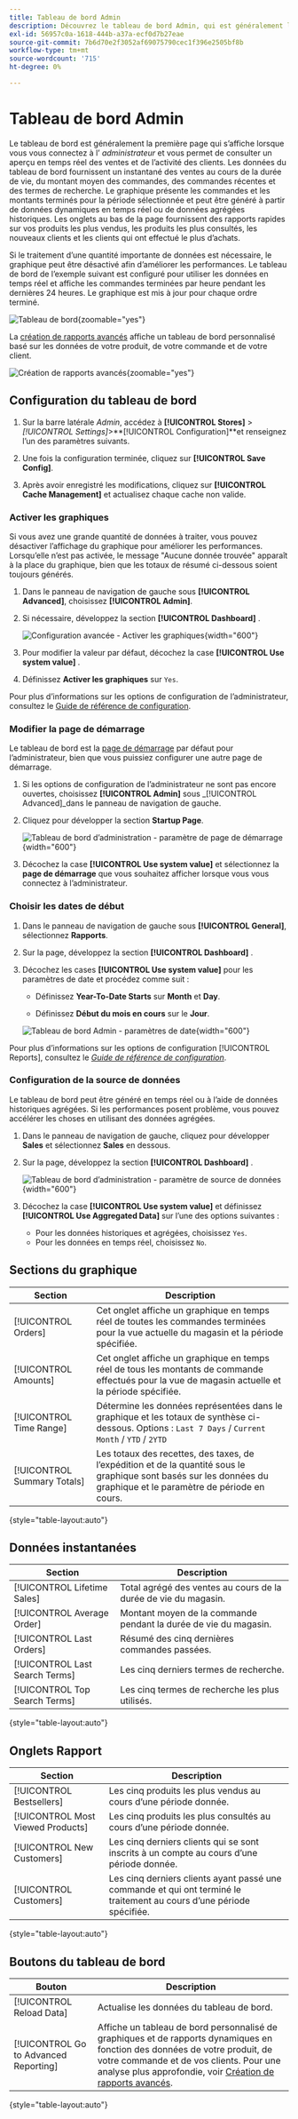```yaml
---
title: Tableau de bord Admin
description: Découvrez le tableau de bord Admin, qui est généralement la première page qui s’affiche lorsque vous vous connectez.
exl-id: 56957c0a-1618-444b-a37a-ecf0d7b27eae
source-git-commit: 7b6d70e2f3052af69075790cec1f396e2505bf8b
workflow-type: tm+mt
source-wordcount: '715'
ht-degree: 0%

---
```


# Tableau de bord Admin

Le tableau de bord est généralement la première page qui s’affiche lorsque vous vous connectez à l’ _administrateur_ et vous permet de consulter un aperçu en temps réel des ventes et de l’activité des clients. Les données du tableau de bord fournissent un instantané des ventes au cours de la durée de vie, du montant moyen des commandes, des commandes récentes et des termes de recherche. Le graphique présente les commandes et les montants terminés pour la période sélectionnée et peut être généré à partir de données dynamiques en temps réel ou de données agrégées historiques. Les onglets au bas de la page fournissent des rapports rapides sur vos produits les plus vendus, les produits les plus consultés, les nouveaux clients et les clients qui ont effectué le plus d’achats.

Si le traitement d’une quantité importante de données est nécessaire, le graphique peut être désactivé afin d’améliorer les performances. Le tableau de bord de l’exemple suivant est configuré pour utiliser les données en temps réel et affiche les commandes terminées par heure pendant les dernières 24 heures. Le graphique est mis à jour pour chaque ordre terminé.

![Tableau de bord](./assets/dashboard-full.png){zoomable="yes"}

La [création de rapports avancés](business-intelligence.md#advanced-reporting) affiche un tableau de bord personnalisé basé sur les données de votre produit, de votre commande et de votre client.

![Création de rapports avancés](./assets/dashboard-advanced-reporting.png){zoomable="yes"}

## Configuration du tableau de bord

1. Sur la barre latérale _Admin_, accédez à **[!UICONTROL Stores]** > _[!UICONTROL Settings]_>**[!UICONTROL Configuration]**et renseignez l’un des paramètres suivants.

1. Une fois la configuration terminée, cliquez sur **[!UICONTROL Save Config]**.

1. Après avoir enregistré les modifications, cliquez sur **[!UICONTROL Cache Management]** et actualisez chaque cache non valide.

### Activer les graphiques

Si vous avez une grande quantité de données à traiter, vous pouvez désactiver l’affichage du graphique pour améliorer les performances. Lorsqu’elle n’est pas activée, le message &quot;Aucune donnée trouvée&quot; apparaît à la place du graphique, bien que les totaux de résumé ci-dessous soient toujours générés.

1. Dans le panneau de navigation de gauche sous **[!UICONTROL Advanced]**, choisissez **[!UICONTROL Admin]**.

1. Si nécessaire, développez la section **[!UICONTROL Dashboard]** .

   ![Configuration avancée - Activer les graphiques](./assets/admin-dashboard-config.png){width="600"}

1. Pour modifier la valeur par défaut, décochez la case **[!UICONTROL Use system value]** .

1. Définissez **Activer les graphiques** sur `Yes`.

Pour plus d’informations sur les options de configuration de l’administrateur, consultez le [Guide de référence de configuration](../configuration-reference/advanced/admin.md).

### Modifier la page de démarrage

Le tableau de bord est la [page de démarrage](../configuration-reference/advanced/admin.md) par défaut pour l’administrateur, bien que vous puissiez configurer une autre page de démarrage.

1. Si les options de configuration de l’administrateur ne sont pas encore ouvertes, choisissez **[!UICONTROL Admin]** sous _[!UICONTROL Advanced]_dans le panneau de navigation de gauche.

1. Cliquez pour développer la section **Startup Page**.

   ![ Tableau de bord d’administration - paramètre de page de démarrage ](./assets/admin-startup-page.png){width="600"}

1. Décochez la case **[!UICONTROL Use system value]** et sélectionnez la **page de démarrage** que vous souhaitez afficher lorsque vous vous connectez à l’administrateur.

### Choisir les dates de début

1. Dans le panneau de navigation de gauche sous **[!UICONTROL General]**, sélectionnez **Rapports**.

1. Sur la page, développez la section **[!UICONTROL Dashboard]** .

1. Décochez les cases **[!UICONTROL Use system value]** pour les paramètres de date et procédez comme suit :

   - Définissez **Year-To-Date Starts** sur **Month** et **Day**.

   - Définissez **Début du mois en cours** sur le **Jour**.

   ![Tableau de bord Admin - paramètres de date](./assets/reports-dashboard.png){width="600"}

Pour plus d’informations sur les options de configuration [!UICONTROL Reports], consultez le [_Guide de référence de configuration_](../configuration-reference/general/reports.md).

### Configuration de la source de données

Le tableau de bord peut être généré en temps réel ou à l’aide de données historiques agrégées. Si les performances posent problème, vous pouvez accélérer les choses en utilisant des données agrégées.

1. Dans le panneau de navigation de gauche, cliquez pour développer **Sales** et sélectionnez **Sales** en dessous.

1. Sur la page, développez la section **[!UICONTROL Dashboard]** .

   ![Tableau de bord d’administration - paramètre de source de données](./assets/config-sales-dashboard.png){width="600"}

1. Décochez la case **[!UICONTROL Use system value]** et définissez **[!UICONTROL Use Aggregated Data]** sur l’une des options suivantes :

   - Pour les données historiques et agrégées, choisissez `Yes`.
   - Pour les données en temps réel, choisissez `No`.

## Sections du graphique

| Section | Description |
|--- |--- |
| [!UICONTROL Orders] | Cet onglet affiche un graphique en temps réel de toutes les commandes terminées pour la vue actuelle du magasin et la période spécifiée. |
| [!UICONTROL Amounts] | Cet onglet affiche un graphique en temps réel de tous les montants de commande effectués pour la vue de magasin actuelle et la période spécifiée. |
| [!UICONTROL Time Range] | Détermine les données représentées dans le graphique et les totaux de synthèse ci-dessous. Options : `Last 7 Days` / `Current Month` / `YTD` / `2YTD` |
| [!UICONTROL Summary Totals] | Les totaux des recettes, des taxes, de l’expédition et de la quantité sous le graphique sont basés sur les données du graphique et le paramètre de période en cours. |

{style="table-layout:auto"}

## Données instantanées

| Section | Description |
|--- |--- |
| [!UICONTROL Lifetime Sales] | Total agrégé des ventes au cours de la durée de vie du magasin. |
| [!UICONTROL Average Order] | Montant moyen de la commande pendant la durée de vie du magasin. |
| [!UICONTROL Last Orders] | Résumé des cinq dernières commandes passées. |
| [!UICONTROL Last Search Terms] | Les cinq derniers termes de recherche. |
| [!UICONTROL Top Search Terms] | Les cinq termes de recherche les plus utilisés. |

{style="table-layout:auto"}

## Onglets Rapport

| Section | Description |
|--- |--- |
| [!UICONTROL Bestsellers] | Les cinq produits les plus vendus au cours d’une période donnée. |
| [!UICONTROL Most Viewed Products] | Les cinq produits les plus consultés au cours d’une période donnée. |
| [!UICONTROL New Customers] | Les cinq derniers clients qui se sont inscrits à un compte au cours d’une période donnée. |
| [!UICONTROL Customers] | Les cinq derniers clients ayant passé une commande et qui ont terminé le traitement au cours d’une période spécifiée. |

{style="table-layout:auto"}

## Boutons du tableau de bord

| Bouton | Description |
|--- |--- |
| [!UICONTROL Reload Data] | Actualise les données du tableau de bord. |
| [!UICONTROL Go to Advanced Reporting] | Affiche un tableau de bord personnalisé de graphiques et de rapports dynamiques en fonction des données de votre produit, de votre commande et de vos clients. Pour une analyse plus approfondie, voir [Création de rapports avancés](business-intelligence.md#advanced-reporting). |

{style="table-layout:auto"}
